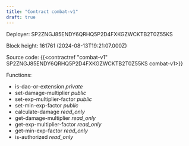 ```yaml
---
title: "Contract combat-v1"
draft: true
---
```

Deployer: SP2ZNGJ85ENDY6QRHQ5P2D4FXKGZWCKTB2T0Z55KS


 



Block height: 161761 (2024-08-13T19:21:07.000Z)

Source code: {{<contractref "combat-v1" SP2ZNGJ85ENDY6QRHQ5P2D4FXKGZWCKTB2T0Z55KS combat-v1>}}

Functions:

* is-dao-or-extension _private_
* set-damage-multiplier _public_
* set-exp-multiplier-factor _public_
* set-min-exp-factor _public_
* calculate-damage _read_only_
* get-damage-multiplier _read_only_
* get-exp-multiplier-factor _read_only_
* get-min-exp-factor _read_only_
* is-authorized _read_only_
